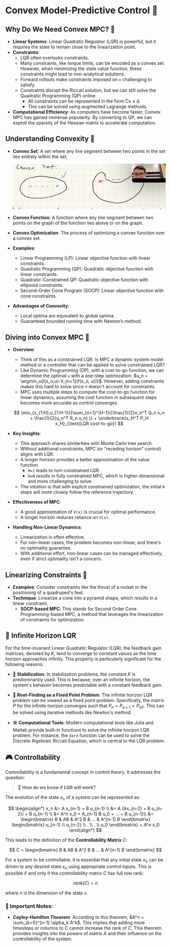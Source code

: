 # Convex Model-Predictive Control 🚀

## Why Do We Need Convex MPC? 🤔

- **Linear Systems**: Linear Quadratic Regulator (LQR) is powerful, but it requires the state to remain close to the linearization point.
- **Constraints**: 
    - LQR often overlooks constraints.
    - Many constraints, like torque limits, can be encoded as a convex set. However, when minimizing the state value function, these constraints might lead to non-analytical solutions.
    - Forward rollouts make constraints imposed on `x` challenging to satisfy.
    - Constraints disrupt the Riccati solution, but we can still solve the Quadratic Programming (QP) online.
        - All constraints can be represented in the form Cx ≤ d.
        - This can be solved using augmented Lagrange methods.
- **Computational Efficiency**: As computers have become faster, Convex MPC has gained immense popularity. By converting to QP, we can exploit the sparsity of the Hessian matrix to accelerate computation.

## Understanding Convexity 📐

- **Convex Set**: A set where any line segment between two points in the set lies entirely within the set.

    ![Convex Set](figs/convexSet.png)

- **Convex Function**: A function where any line segment between two points on the graph of the function lies above or on the graph.
- **Convex Optimization**: The process of optimizing a convex function over a convex set.
- **Examples**:
    - Linear Programming (LP): Linear objective function with linear constraints.
    - Quadratic Programming (QP): Quadratic objective function with linear constraints.
    - Quadratic-Constrained QP: Quadratic objective function with ellipsoid constraints.
    - Second-Order Cone Program (SOCP): Linear objective function with cone constraints.
- **Advantages of Convexity**:
    - Local optima are equivalent to global optima.
    - Guaranteed bounded running time with Newton’s method.

## Diving into Convex MPC 🌊

- **Overview**:
    - Think of this as a constrained LQR. Is MPC a dynamic system model method or a controller that can be applied to solve constrained LQR?
    - Like Dynamic Programming (DP), with a cost-to-go function, we can determine the optimal `u` with a one-step optimization: $u_n = \argmin_u{l(x_n,u)-V_{n+1}(f(x_n, u))}$. However, adding constraints makes this hard to solve since `V` doesn't account for constraints.
    - MPC uses multiple steps to compute the cost-to-go function for linear dynamics, assuming the cost function in subsequent steps becomes more accurate as control converges.

    $$
    \min_{x_{1:H},u_{1:H-1}}{\sum_{n=1}^{H-1}{(\frac{1}{2}x_n^T Q_n x_n + \frac{1}{2}u_n^T R_n u_n) }} + \underbrace{x_H^T P_H x_H}_{\text{LQR cost-to-go}}
    $$

- **Key Insights**:
    - This approach shares similarities with Monte Carlo tree search.
    - Without additional constraints, MPC (or “receding horizon” control) aligns with LQR.
    - A longer horizon provides a better approximation of the value function.
        - `H=1` leads to non-constrained LQR.
        - `H=N` results in fully constrained MPC, which is higher-dimensional and more challenging to solve.
    - The intuition is that with explicit constrained optimization, the initial `H` steps will more closely follow the reference trajectory.
- **Effectiveness of MPC**:
    - A good approximation of `V(x)` is crucial for optimal performance.
    - A longer horizon reduces reliance on `V(x)`.
- **Handling Non-Linear Dynamics**:
    - Linearization is often effective.
    - For non-linear cases, the problem becomes non-linear, and there's no optimality guarantee.
    - With additional effort, non-linear cases can be managed effectively, even if strict optimality isn't a concern.

## Linearizing Constraints 🔗

- **Examples**: Consider constraints like the thrust of a rocket or the positioning of a quadruped's feet.
- **Technique**: Linearize a cone into a pyramid shape, which results in a linear constraint.
    - **SOCP-based MPC**: This stands for Second Order Cone Programming-based MPC, a method that leverages the linearization of constraints for optimization.

## 🚀 Infinite Horizon LQR

For the time-invariant Linear Quadratic Regulator (LQR), the feedback gain matrices, denoted by $K$, tend to converge to constant values as the time horizon approaches infinity. This property is particularly significant for the following reasons:

- 🔄 **Stabilization**: In stabilization problems, the constant $K$ is predominantly used. This is because, over an infinite horizon, the system's behavior becomes predictable with a constant feedback gain.

- 🎯 **Root-Finding as a Fixed Point Problem**: The infinite horizon LQR problem can be viewed as a fixed point problem. Specifically, the matrix $P$ for the infinite horizon converges such that $P_n = P_{n+1} = P_{\inf}$. This can be solved using iterative methods like Newton's method.

- 🛠 **Computational Tools**: Modern computational tools like Julia and Matlab provide built-in functions to solve the infinite horizon LQR problem. For instance, the `dare` function can be used to solve the Discrete Algebraic Riccati Equation, which is central to the LQR problem.

## 🎮 Controllability

Controllability is a fundamental concept in control theory. It addresses the question:

> 🤔 **How do we know if LQR will work?**

The evolution of the state $x_n$ of a system can be represented as:

$$
\begin{align*}
    x_n &= A x_{n-1} + B u_{n-1} \\
    &= A (Ax_{n-2} + B u_{n-2}) + B u_{n-1} \\
    &= A^n x_0 + A_{n-1} B u_0 + ... + B u_{n-1}\\
    &= \begin{bmatrix}
        B & AB & A^2 B & ... & A^{n-1} B
    \end{bmatrix}
    \begin{bmatrix}
        u_{n-1} \\
        u_{n-2} \\
        . \\
        . \\
        u_0
    \end{bmatrix}
    + A^n x_0
\end{align*}
$$

This leads to the definition of the **Controllability Matrix** $C$:

$$
C = \begin{bmatrix}
    B & AB & A^2 B & ... & A^{n-1} B
\end{bmatrix}
$$

For a system to be controllable, it is essential that any initial state $x_0$ can be driven to any desired state $x_n$ using appropriate control inputs. This is possible if and only if the controllability matrix $C$ has full row rank:

$$
rank(C) = n
$$

where $n$ is the dimension of the state $x$.

### 📌 Important Notes:

- **Cayley-Hamilton Theorem**: According to this theorem, $A^n = \sum_{k=0}^{n-1} \alpha_k A^k$. This implies that adding more timesteps or columns to $C$ cannot increase the rank of $C$. This theorem provides insights into the powers of matrix $A$ and their influence on the controllability of the system.